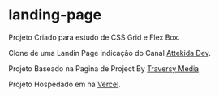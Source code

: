 # landing-page

Projeto Criado para estudo de CSS Grid e Flex Box.

Clone de uma Landin Page indicação do Canal [Attekida Dev](https://www.youtube.com/channel/UCetRsdZxDQDcgVDJd6erz6ghttps:/).

Projeto Baseado na Pagina de Project By [Traversy Media](https://jolly-kalam-23776e.netlify.app/cssgridresponsive/http://traversymedia.com)

Projeto Hospedado em na [Vercel](https://landing-page-beryl-kappa.vercel.app/).
